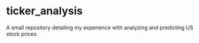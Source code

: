 # ticker_analysis
A small repository detailing my experience with analyzing and predicting US stock prices.
